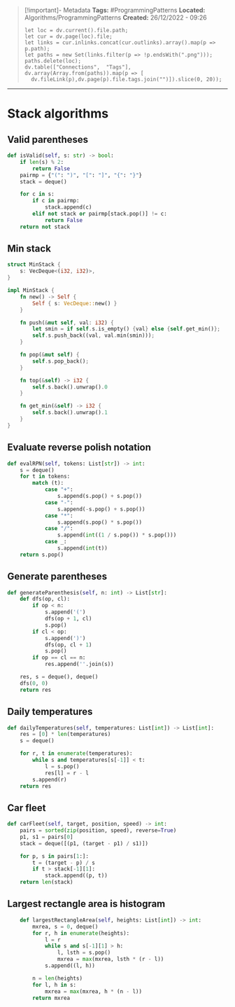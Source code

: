 > [!important]- Metadata
> **Tags:** #ProgrammingPatterns 
> **Located:** Algorithms/ProgrammingPatterns
> **Created:** 26/12/2022 - 09:26
> ```dataviewjs
>let loc = dv.current().file.path;
>let cur = dv.page(loc).file;
>let links = cur.inlinks.concat(cur.outlinks).array().map(p => p.path);
>let paths = new Set(links.filter(p => !p.endsWith(".png")));
>paths.delete(loc);
>dv.table(["Connections",  "Tags"], dv.array(Array.from(paths)).map(p => [
>   dv.fileLink(p),dv.page(p).file.tags.join("")]).slice(0, 20));
> ```

___
# Stack algorithms 
## Valid parentheses 

```python
def isValid(self, s: str) -> bool:
    if len(s) % 2:
        return False
    pairmp = {"(": ")", "[": "]", "{": "}"}
    stack = deque()

    for c in s:
        if c in pairmp:
            stack.append(c)
        elif not stack or pairmp[stack.pop()] != c:
            return False
    return not stack
```

## Min stack 
```rust
struct MinStack {
    s: VecDeque<(i32, i32)>,
}

impl MinStack {
    fn new() -> Self {
        Self { s: VecDeque::new() }
    }

    fn push(&mut self, val: i32) {
        let smin = if self.s.is_empty() {val} else {self.get_min()};
        self.s.push_back((val, val.min(smin)));
    }

    fn pop(&mut self) {
        self.s.pop_back();
    }

    fn top(&self) -> i32 {
        self.s.back().unwrap().0
    }

    fn get_min(&self) -> i32 {
        self.s.back().unwrap().1
    }
}
```

## Evaluate reverse polish notation 

```python
def evalRPN(self, tokens: List[str]) -> int:
    s = deque()
    for t in tokens:
        match (t):
            case "+":
                s.append(s.pop() + s.pop())
            case "-":
                s.append(-s.pop() + s.pop())
            case "*":
                s.append(s.pop() * s.pop())
            case "/":
                s.append(int((1 / s.pop()) * s.pop()))
            case _:
                s.append(int(t))
    return s.pop()
```

## Generate parentheses 
```python
def generateParenthesis(self, n: int) -> List[str]:
    def dfs(op, cl):
        if op < n:
            s.append('(')
            dfs(op + 1, cl)
            s.pop()
        if cl < op:
            s.append(')')
            dfs(op, cl + 1)
            s.pop()
        if op == cl == n:
            res.append(''.join(s))

    res, s = deque(), deque()
    dfs(0, 0)
    return res
```

## Daily temperatures 
```python
def dailyTemperatures(self, temperatures: List[int]) -> List[int]:
    res = [0] * len(temperatures)
    s = deque()

    for r, t in enumerate(temperatures):
        while s and temperatures[s[-1]] < t:
            l = s.pop()
            res[l] = r - l
        s.append(r)
    return res
```

## Car fleet
```python
def carFleet(self, target, position, speed) -> int:
    pairs = sorted(zip(position, speed), reverse=True)
    p1, s1 = pairs[0]
    stack = deque([(p1, (target - p1) / s1)])

    for p, s in pairs[1:]:
        t = (target - p) / s
        if t > stack[-1][1]:
            stack.append((p, t))
    return len(stack)
```
## Largest rectangle area is histogram 

```python
    def largestRectangleArea(self, heights: List[int]) -> int:
        mxrea, s = 0, deque()
        for r, h in enumerate(heights):
            l = r
            while s and s[-1][1] > h:
                l, lsth = s.pop()
                mxrea = max(mxrea, lsth * (r - l))
            s.append((l, h))

        n = len(heights)
        for l, h in s:
            mxrea = max(mxrea, h * (n - l))
        return mxrea
```
